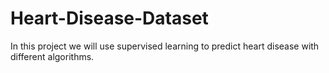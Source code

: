 # Heart-Disease-Dataset
In this project we will use supervised learning to predict heart disease with different algorithms.
